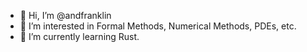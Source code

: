 - 👋 Hi, I’m @andfranklin
- 👀 I’m interested in Formal Methods, Numerical Methods, PDEs, etc.
- 🌱 I’m currently learning Rust.

<!---
andfranklin/andfranklin is a ✨ special ✨ repository because its `README.md` (this file) appears on your GitHub profile.
You can click the Preview link to take a look at your changes.
--->
